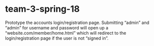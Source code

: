 # team-3-spring-18
Prototype the accounts login/registration page. Submitting “admin” and “admin” for username and password will open up a “website.com/member/home.html” which will redirect to the login/registration page if the user is not “signed in”.
